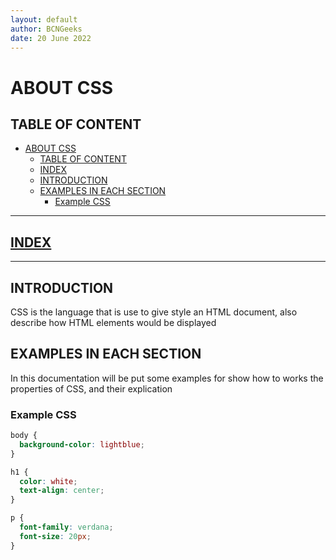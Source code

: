 ```yaml
---
layout: default
author: BCNGeeks
date: 20 June 2022
---
```


# ABOUT CSS

## TABLE OF CONTENT

- [ABOUT CSS](#about-css)
  - [TABLE OF CONTENT](#table-of-content)
  - [INDEX](#index)
  - [INTRODUCTION](#introduction)
  - [EXAMPLES IN EACH SECTION](#examples-in-each-section)
    - [Example CSS](#example-css)

---

## [INDEX](./index.md)

---

## INTRODUCTION

CSS is the language that is use to give style an HTML document, also describe how HTML elements would be displayed

## EXAMPLES IN EACH SECTION

In this documentation will be put some examples for show how to works the properties of CSS, and their explication

### Example CSS

```css
body {
  background-color: lightblue;
}

h1 {
  color: white;
  text-align: center;
}

p {
  font-family: verdana;
  font-size: 20px;
}
```
